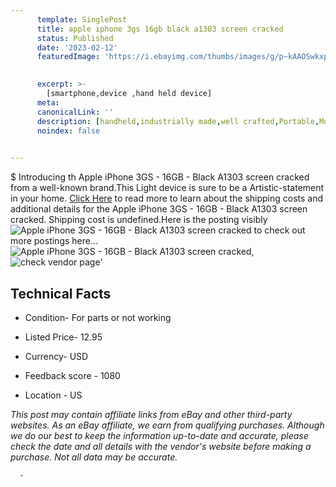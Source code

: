 ```yaml
---
      template: SinglePost
      title: apple iphone 3gs 16gb black a1303 screen cracked
      status: Published
      date: '2023-02-12'
      featuredImage: 'https://i.ebayimg.com/thumbs/images/g/p~kAAOSwkxpgH3~x/s-l225.jpg'
       

      excerpt: >-
        [smartphone,device ,hand held device]
      meta:
      canonicalLink: ''
      description: [handheld,industrially made,well crafted,Portable,Mobile,Compact,Convenient,Lightweight,Maneuverable,Man-portable,Miniature,Carriable,Hand-held,Light,Holdable,Transportable,Mobile device,Pocket-sized,On-the-go,Wireless,Cordless,Compact size,Convenient size, smartphone,device ,hand held device]
      noindex: false
      

---
```

$
      Introducing th Apple iPhone 3GS - 16GB - Black A1303  screen cracked from a well-known brand.This Light device  is sure to be a Artistic-statement in your home. [Click Here](https://www.ebay.com/itm/174628060506?hash=item28a8a4bd5a%3Ag%3Ap%7EkAAOSwkxpgH3%7Ex&mkevt=1&mkcid=1&mkrid=711-53200-19255-0&campid=%253CePNCampaignId%253E&customid=%253CreferenceId%253E&toolid=10049) to read more to learn about the shipping costs and additional details for the Apple iPhone 3GS - 16GB - Black A1303  screen cracked. Shipping cost is undefined.Here is the posting visibly ![Apple iPhone 3GS - 16GB - Black A1303  screen cracked](https://i.ebayimg.com/thumbs/images/g/p~kAAOSwkxpgH3~x/s-l225.jpg) to check out more postings here... ![Apple iPhone 3GS - 16GB - Black A1303  screen cracked](https://i.ebayimg.com/images/g/p~kAAOSwkxpgH3~x/s-l1600.jpg), ![check vendor page](https://origin-galleryplus.ebayimg.com/ws/web/174628060506_2_0_1/225x225.jpg,https://origin-galleryplus.ebayimg.com/ws/web/174628060506_3_0_1/225x225.jpg,https://origin-galleryplus.ebayimg.com/ws/web/174628060506_4_0_1/225x225.jpg,https://origin-galleryplus.ebayimg.com/ws/web/174628060506_5_0_1/225x225.jpg)'

      

 ## Technical Facts 



     
      

 - Condition- For parts or not working 


      

 - Listed Price- 12.95 


      

 - Currency- USD 


      

 - Feedback score - 1080 


      

 - Location - US 


      
      

 *_This post may contain affiliate links from eBay and other third-party websites. As an eBay affiliate, we earn from qualifying purchases. Although we do our best to keep the information up-to-date and accurate, please check the date and all details with the vendor's website before making a purchase. Not all data may be accurate._*




      -
